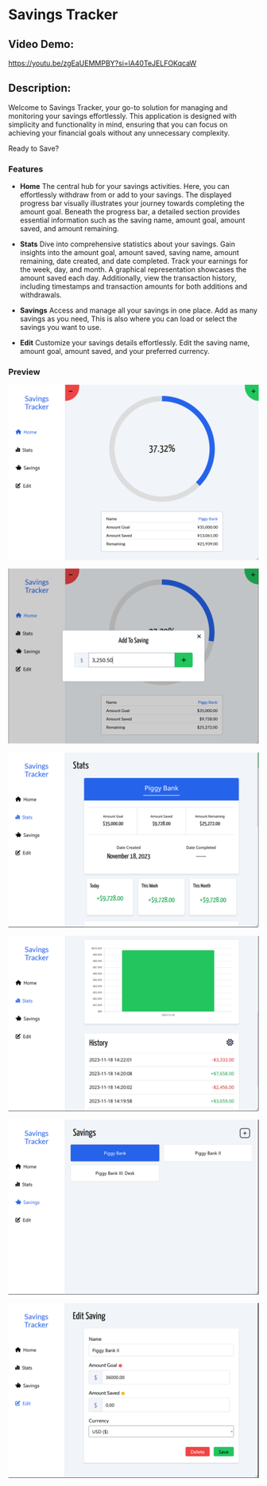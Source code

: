 # Savings Tracker

## Video Demo: 
https://youtu.be/zgEaUEMMPBY?si=lA40TeJELFOKqcaW

## Description:
Welcome to Savings Tracker, your go-to solution for managing and monitoring your savings effortlessly. This application is designed with simplicity and functionality in mind, ensuring that you can focus on achieving your financial goals without any unnecessary complexity.

Ready to Save?

### Features
- **Home**
The central hub for your savings activities. Here, you can effortlessly withdraw from or add to your savings. The displayed progress bar visually illustrates your journey towards completing the amount goal. Beneath the progress bar, a detailed section provides essential information such as the saving name, amount goal, amount saved, and amount remaining.

- **Stats**
 Dive into comprehensive statistics about your savings. Gain insights into the amount goal, amount saved, saving name, amount remaining, date created, and date completed. Track your earnings for the week, day, and month. A graphical representation showcases the amount saved each day. Additionally, view the transaction history, including timestamps and transaction amounts for both additions and withdrawals.

- **Savings**
Access and manage all your savings in one place. Add as many savings as you need, This is also where you can load or select the savings you want to use. 

- **Edit**
Customize your savings details effortlessly. Edit the saving name, amount goal, amount saved, and your preferred currency.


### Preview
![Preview 1](/static/img/preview1.png)


![Preview 2](/static/img/preview2.png)


![Preview 3](/static/img/preview3.png)


![Preview 4](/static/img/preview4.png)


![Preview 5](/static/img/preview5.png)


![Preview 6](/static/img/preview6.png)
